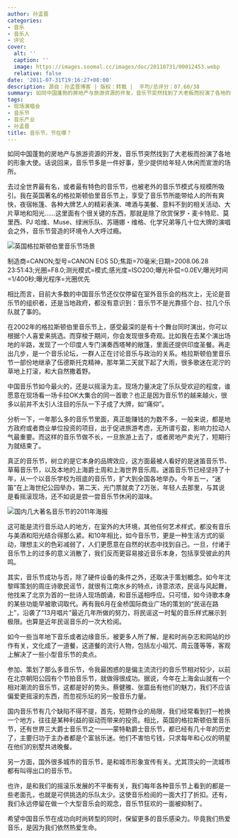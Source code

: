 ```yaml
---
author: 孙孟晋
categories:
- 音乐
- 音乐人
- 评论
cover:
  alt: ''
  caption: ''
  image: https://images.soomal.cc/images/doc/20110731/00012453.webp
  relative: false
date: '2011-07-31T19:16:27+08:00'
description: 源自：孙孟晋博客 | 版权：转载 |  平均/总评分：07.60/38
summary: 如同中国蓬勃的房地产与旅游资源的开发，音乐节突然找到了大老板而扮演了各地的形象大使。话说回来，音乐节多是一件好事，至少提供给年轻人休闲而宣泄的场所。去过全世界最有名，或者最有特色的音乐节，也被老外的音乐节模式与规模所吸引。我在英国著名的格拉斯顿伯里音乐节上，享受了音乐节所能带给人的所有爽快……
tags:
- 现场演唱会
- 音乐节
- 音乐产业
- 孙孟晋
title: 音乐节，节在哪？
---
```


如同中国蓬勃的房地产与旅游资源的开发，音乐节突然找到了大老板而扮演了各地的形象大使。话说回来，音乐节多是一件好事，至少提供给年轻人休闲而宣泄的场所。

去过全世界最有名，或者最有特色的音乐节，也被老外的音乐节模式与规模所吸引。我在英国著名的格拉斯顿伯里音乐节上，享受了音乐节所能带给人的所有爽快，夜宿帐篷、各种大牌艺人的精彩表演、啤酒与美餐、意料不到的相关活动、大片草地和阳光……这里面有个很关键的东西，那就是除了欣赏保罗・麦卡特尼、莫里西、PJ 哈维、Muse、绿洲乐队、苏珊娜・维格、化学兄弟等几十位大牌的演唱会之外，音乐节营造的环境令人大呼过瘾。

![英国格拉斯顿伯里音乐节场景](https://images.soomal.cc/images/doc/20110731/00012453.webp)

制造商=CANON;型号=CANON EOS 5D;焦距=70毫米;日期=2008.06.28 23:51:43;光圈=F8.0;测光模式=模式;感光度=ISO200;曝光补偿=0.0EV;曝光时间=1/400秒;曝光程序=光圈优先



相比而言，目前大多数的中国音乐节还仅仅停留在室外音乐会的档次上，无论是音乐节的组织者，还是当地政府，都没有意识到：音乐节不是光靠搭个台、拉几个乐队就了事的。

在2002年的格拉斯顿伯里音乐节上，感受最深的是有十个舞台同时演出，你可以根据个人喜爱来挑选。而穿梭于期间，你会发现很多奇观。比如我在去某个演出场地的半路，发现了一个印度人专门演奏西塔琴的敞篷，里面还提供印度圣餐。再走出几步，是一个音乐论坛，一群人正在讨论音乐与政治的关系。格拉斯顿伯里音乐节一部份地继承了伍德斯托克精神，那年第二天就下起了大雨，很多歌迷在泥泞的草地上打滚，和大自然撒着野。

中国音乐节如今最火的，还是以摇滚为主。现场力量决定了乐队受欢迎的程度，谁愿意在现场看一场卡拉OK大集合的同一首歌？也正是因为音乐节的越来越火，很多以前并不太引人注目的乐队一下子成了大牌，如“痛仰”。

分析一下，一年那么多的音乐节里面，真正能赚钱的为数不多，一般来说，都是地方政府或者商业单位投资的项目，出于促进旅游考虑，无所谓亏盈，影响力拉动人气最重要。而这样的音乐节做不长，一旦旅游上去了，或者房地产卖光了，短期行为就结束了。

真正的音乐节，树立的是它本身的品牌效应，这方面最被人看好的是迷笛音乐节、草莓音乐节，以及本地的上海爵士周和上海世界音乐周。迷笛音乐节已经坚持了十年，从一个以音乐学校为班底的音乐节，扩大到全国各地举办。今年五一，“迷笛”在上海世纪公园举办，第二天，光门票就卖了2万张，年轻人去那里，与其说是看摇滚现场，还不如说是尝一尝音乐节休闲的滋味。

![国内几大著名音乐节的2011年海报](https://images.soomal.cc/images/doc/20110731/00012454.webp)





这可能是流行音乐动人的地方，在室外的大环境，其他任何艺术样式，都没有音乐与美酒和阳光结合得那么紧。和10年相比，如今音乐节，更是一种生活方式的驱动，理想主义的色彩减弱了，人们更愿意在自然的状态中找到自己。一旦，付诸于音乐节上的过多的意义消散了，我们反而更容易接近音乐本身，包括享受彼此的共鸣。

其实，音乐节成功与否，除了硬件设备的条件之外，还取决于策划概念。如今年沈黎晖策划的周庄诗歌民谣节，就很有江南水乡的特点，诗意浓浓，民谣与风起舞，他找来了北京为首的一批诗人现场朗诵，和音乐遥相呼应。只可惜，如今诗歌本身的某些功能早被歌词取代。再有我6月在金桥国际商业广场的策划的“民谣在路上”，沿袭了“13月唱片”最近几年所做的努力，将民谣这一时髦的音乐样式展示到极限。也算是近年民谣音乐的一次大检阅。

如今一些当年地下音乐或者边缘音乐，被更多人所了解，是和时尚杂志和网站的炒作有关，文化成了一道餐，这道餐的流行人物，包括左小祖咒、周云蓬等等，客观上解决了一些小型音乐节的卖点。

参加、策划了那么多音乐节，令我最困惑的是偏主流流行的音乐节相对较少，以前在北京朝阳公园有个节拍音乐节，就做得很成功。据说，今年在上海金山就有一个相对潮流的音乐节，这都是好的势头。蔡健雅、张震岳有他们的魅力，我们不应该偏爱更摇滚的东西，而忽视乐坛的另一股音乐力量。

国内音乐节有几个缺陷不得不提，首先，短期作业的局限，我们经常看到打一枪换一个地方，往往是某种利益的驱动而带来的投资。相比，英国的格拉斯顿伯里音乐节，还有世界三大爵士音乐节之一――蒙特勒爵士音乐节，都已经有几十年的历史了，主要归功于主办者都是个富翁乐迷。他们不害怕亏钱，只求每年和心仪的明星在他们的别墅共进晚餐。

另一方面，国外很多城市的音乐节，是和城市形象宣传有关。尤其顶尖的一流城市都有叫得出口的音乐节。

也许，是和我们的摇滚乐发展的不平衡有关，我们每年各种音乐节上看到的都是一些老面孔，也就是可供挑选的乐队太少。这使音乐检阅的一面大打了折扣。还有，我们永远停留在做一个大型音乐会的观念，音乐节狂欢的一面被抑制了。

希望中国音乐节在成功向时尚转型的同时，保留更多的音乐感染力。毕竟我们热爱音乐，是因为我们依然热爱生命。